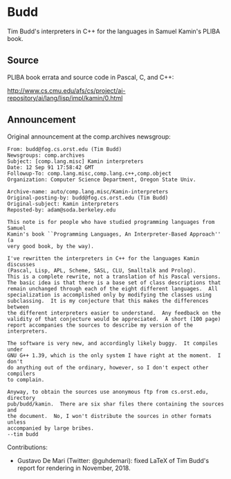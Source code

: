 # Budd

Tim Budd's interpreters in C++ for the languages in Samuel Kamin's PLIBA book.

## Source

PLIBA book errata and source code in Pascal, C, and C++:

http://www.cs.cmu.edu/afs/cs/project/ai-repository/ai/lang/lisp/impl/kamin/0.html

## Announcement

Original announcement at the comp.archives newsgroup:

```
From: budd@fog.cs.orst.edu (Tim Budd)
Newsgroups: comp.archives
Subject: [comp.lang.misc] Kamin interpreters
Date: 12 Sep 91 17:58:42 GMT
Followup-To: comp.lang.misc,comp.lang.c++,comp.object
Organization: Computer Science Department, Oregon State Univ.

Archive-name: auto/comp.lang.misc/Kamin-interpreters
Original-posting-by: budd@fog.cs.orst.edu (Tim Budd)
Original-subject: Kamin interpreters
Reposted-by: adam@soda.berkeley.edu

This note is for people who have studied programming languages from Samuel
Kamin's book ``Programming Languages, An Interpreter-Based Approach'' (a
very good book, by the way).

I've rewritten the interpreters in C++ for the languages Kamin discusses
(Pascal, Lisp, APL, Scheme, SASL, CLU, Smalltalk and Prolog).
This is a complete rewrite, not a translation of his Pascal versions.
The basic idea is that there is a base set of class descriptions that
remain unchanged through each of the eight different languages.  All
specialization is accomplished only by modifying the classes using
subclassing.  It is my conjecture that this makes the differences between
the different interpreters easier to understand.  Any feedback on the
validity of that conjecture would be appreciated.  A short (100 page)
report accompanies the sources to describe my version of the interpreters.

The software is very new, and accordingly likely buggy.  It compiles under
GNU G++ 1.39, which is the only system I have right at the moment.  I don't
do anything out of the ordinary, however, so I don't expect other compilers
to complain.

Anyway, to obtain the sources use anonymous ftp from cs.orst.edu, directory
pub/budd/kamin.  There are six shar files there containing the sources and
the document.  No, I won't distribute the sources in other formats unless
accompanied by large bribes.
--tim budd
```

Contributions:

- Gustavo De Mari (Twitter: @guhdemari): fixed LaTeX of Tim Budd's report for rendering in November, 2018.
